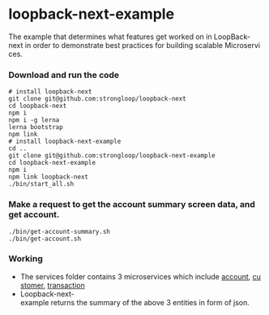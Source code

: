 # loopback-next-example

The example that determines what features get worked on in LoopBack-next in order to demonstrate best practices for building scalable Microservices.

### Download and run the code

```
# install loopback-next
git clone git@github.com:strongloop/loopback-next
cd loopback-next
npm i
npm i -g lerna
lerna bootstrap
npm link
# install loopback-next-example
cd ..
git clone git@github.com:strongloop/loopback-next-example
cd loopback-next-example
npm i
npm link loopback-next
./bin/start_all.sh
```

### Make a request to get the account summary screen data, and get account.

```
./bin/get-account-summary.sh
./bin/get-account.sh
```

### Working
 - The services folder contains 3 microservices which include [account](https://github.com/strongloop/loopback-next-example/tree/master/services/account), [customer](https://github.com/strongloop/loopback-next-example/tree/master/services/customer), [transaction](https://github.com/strongloop/loopback-next-example/tree/master/services/transaction)
 - Loopback-next-example returns the summary of the above 3 entities in form of json.